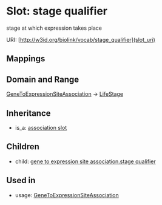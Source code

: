 # Slot: stage qualifier


stage at which expression takes place

URI: [http://w3id.org/biolink/vocab/stage_qualifier](slot_uri)
## Mappings

## Domain and Range

[GeneToExpressionSiteAssociation](GeneToExpressionSiteAssociation.md) -> [LifeStage](LifeStage.md)
## Inheritance

 *  is_a: [association slot](association_slot.md)
## Children

 *  child: [gene to expression site association.stage qualifier](gene_to_expression_site_association_stage_qualifier.md)
## Used in

 *  usage: [GeneToExpressionSiteAssociation](GeneToExpressionSiteAssociation.md)
